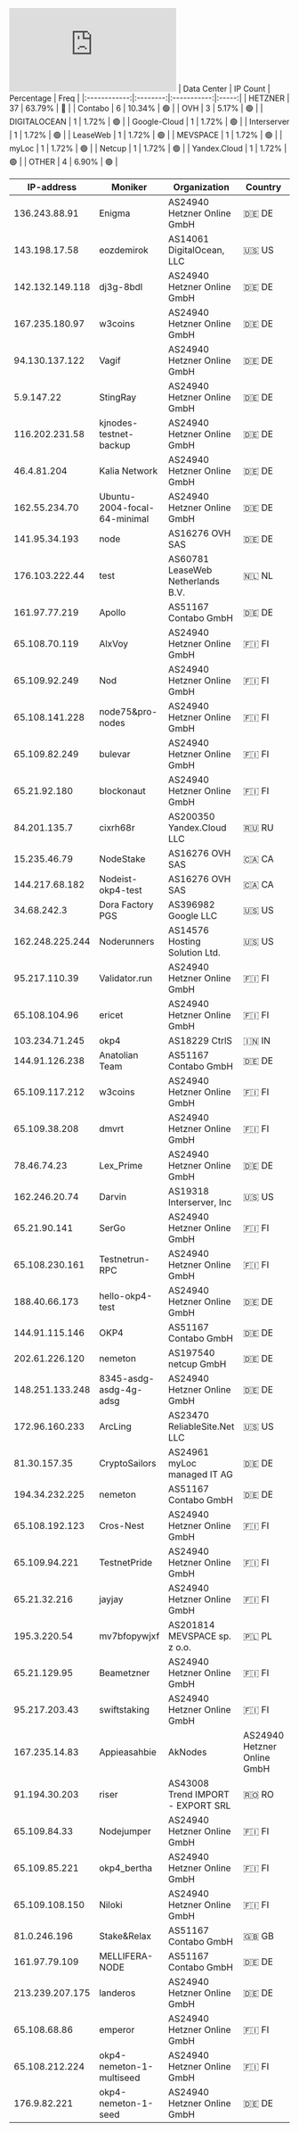 ![Diagramm](https://github.com/obajay/StateSync-snapshots/blob/main/Projects/OKP4/1/README.md)
| Data Center | IP Count | Percentage | Freq |
|:------------:|:--------:|:-----------:|:-----:|
| HETZNER | 37 | 63.79% | 🔴 |
| Contabo | 6 | 10.34% | 🟢 |
| OVH | 3 | 5.17% | 🟢 |
| DIGITALOCEAN | 1 | 1.72% | 🟢 |
| Google-Cloud | 1 | 1.72% | 🟢 |
| Interserver | 1 | 1.72% | 🟢 |
| LeaseWeb | 1 | 1.72% | 🟢 |
| MEVSPACE | 1 | 1.72% | 🟢 |
| myLoc | 1 | 1.72% | 🟢 |
| Netcup | 1 | 1.72% | 🟢 |
| Yandex.Cloud | 1 | 1.72% | 🟢 |
| OTHER | 4 | 6.90% | 🟢 |

<!-- START_TABLE -->
| IP-address | Moniker | Organization | Country | City |
|-------------|---------|---------------|---------|------|
| 136.243.88.91 | Enigma | AS24940 Hetzner Online GmbH | 🇩🇪 DE | Falkenstein |
| 143.198.17.58 | eozdemirok | AS14061 DigitalOcean, LLC | 🇺🇸 US | Clifton |
| 142.132.149.118 | dj3g-8bdl | AS24940 Hetzner Online GmbH | 🇩🇪 DE | Falkenstein |
| 167.235.180.97 | w3coins | AS24940 Hetzner Online GmbH | 🇩🇪 DE | Falkenstein |
| 94.130.137.122 | Vagif | AS24940 Hetzner Online GmbH | 🇩🇪 DE | Falkenstein |
| 5.9.147.22 | StingRay | AS24940 Hetzner Online GmbH | 🇩🇪 DE | Falkenstein |
| 116.202.231.58 | kjnodes-testnet-backup | AS24940 Hetzner Online GmbH | 🇩🇪 DE | Falkenstein |
| 46.4.81.204 | Kalia Network | AS24940 Hetzner Online GmbH | 🇩🇪 DE | Falkenstein |
| 162.55.234.70 | Ubuntu-2004-focal-64-minimal | AS24940 Hetzner Online GmbH | 🇩🇪 DE | Falkenstein |
| 141.95.34.193 | node | AS16276 OVH SAS | 🇩🇪 DE | Frankfurt am Main |
| 176.103.222.44 | test | AS60781 LeaseWeb Netherlands B.V. | 🇳🇱 NL | Amsterdam |
| 161.97.77.219 | Apollo | AS51167 Contabo GmbH | 🇩🇪 DE | Frankfurt am Main |
| 65.108.70.119 | AlxVoy | AS24940 Hetzner Online GmbH | 🇫🇮 FI | Helsinki |
| 65.109.92.249 | Nod | AS24940 Hetzner Online GmbH | 🇫🇮 FI | Helsinki |
| 65.108.141.228 | node75&pro-nodes | AS24940 Hetzner Online GmbH | 🇫🇮 FI | Helsinki |
| 65.109.82.249 | bulevar | AS24940 Hetzner Online GmbH | 🇫🇮 FI | Helsinki |
| 65.21.92.180 | blockonaut | AS24940 Hetzner Online GmbH | 🇫🇮 FI | Helsinki |
| 84.201.135.7 | cixrh68r | AS200350 Yandex.Cloud LLC | 🇷🇺 RU | Moscow |
| 15.235.46.79 | NodeStake | AS16276 OVH SAS | 🇨🇦 CA | Beauharnois |
| 144.217.68.182 | Nodeist-okp4-test | AS16276 OVH SAS | 🇨🇦 CA | Beauharnois |
| 34.68.242.3 | Dora Factory PGS | AS396982 Google LLC | 🇺🇸 US | Council Bluffs |
| 162.248.225.244 | Noderunners | AS14576 Hosting Solution Ltd. | 🇺🇸 US | Santa Clara |
| 95.217.110.39 | Validator.run | AS24940 Hetzner Online GmbH | 🇫🇮 FI | Tuusula |
| 65.108.104.96 | ericet | AS24940 Hetzner Online GmbH | 🇫🇮 FI | Helsinki |
| 103.234.71.245 | okp4 | AS18229 CtrlS | 🇮🇳 IN | Noida |
| 144.91.126.238 | Anatolian Team | AS51167 Contabo GmbH | 🇩🇪 DE | Nürnberg |
| 65.109.117.212 | w3coins | AS24940 Hetzner Online GmbH | 🇫🇮 FI | Helsinki |
| 65.109.38.208 | dmvrt | AS24940 Hetzner Online GmbH | 🇫🇮 FI | Helsinki |
| 78.46.74.23 | Lex_Prime | AS24940 Hetzner Online GmbH | 🇩🇪 DE | Falkenstein |
| 162.246.20.74 | Darvin | AS19318 Interserver, Inc | 🇺🇸 US | New York City |
| 65.21.90.141 | SerGo | AS24940 Hetzner Online GmbH | 🇫🇮 FI | Helsinki |
| 65.108.230.161 | Testnetrun-RPC | AS24940 Hetzner Online GmbH | 🇫🇮 FI | Helsinki |
| 188.40.66.173 | hello-okp4-test | AS24940 Hetzner Online GmbH | 🇩🇪 DE | Falkenstein |
| 144.91.115.146 | OKP4 | AS51167 Contabo GmbH | 🇩🇪 DE | Nürnberg |
| 202.61.226.120 | nemeton | AS197540 netcup GmbH | 🇩🇪 DE | Nürnberg |
| 148.251.133.248 | 8345-asdg-asdg-4g-adsg | AS24940 Hetzner Online GmbH | 🇩🇪 DE | Falkenstein |
| 172.96.160.233 | ArcLing | AS23470 ReliableSite.Net LLC | 🇺🇸 US | Los Angeles |
| 81.30.157.35 | CryptoSailors | AS24961 myLoc managed IT AG | 🇩🇪 DE | Köln |
| 194.34.232.225 | nemeton | AS51167 Contabo GmbH | 🇩🇪 DE | Düsseldorf |
| 65.108.192.123 | Cros-Nest | AS24940 Hetzner Online GmbH | 🇫🇮 FI | Helsinki |
| 65.109.94.221 | TestnetPride | AS24940 Hetzner Online GmbH | 🇫🇮 FI | Helsinki |
| 65.21.32.216 | jayjay | AS24940 Hetzner Online GmbH | 🇫🇮 FI | Helsinki |
| 195.3.220.54 | mv7bfopywjxf | AS201814 MEVSPACE sp. z o.o. | 🇵🇱 PL | Warsaw |
| 65.21.129.95 | Beametzner | AS24940 Hetzner Online GmbH | 🇫🇮 FI | Helsinki |
| 95.217.203.43 | swiftstaking | AS24940 Hetzner Online GmbH | 🇫🇮 FI | Tuusula |
| 167.235.14.83 | Appieasahbie | AkNodes | AS24940 Hetzner Online GmbH | 🇩🇪 DE | Falkenstein |
| 91.194.30.203 | riser | AS43008 Trend IMPORT - EXPORT SRL | 🇷🇴 RO | Bucharest |
| 65.109.84.33 | Nodejumper | AS24940 Hetzner Online GmbH | 🇫🇮 FI | Helsinki |
| 65.109.85.221 | okp4_bertha | AS24940 Hetzner Online GmbH | 🇫🇮 FI | Helsinki |
| 65.109.108.150 | Niloki | AS24940 Hetzner Online GmbH | 🇫🇮 FI | Helsinki |
| 81.0.246.196 | Stake&Relax | AS51167 Contabo GmbH | 🇬🇧 GB | Portsmouth |
| 161.97.79.109 | MELLIFERA-NODE | AS51167 Contabo GmbH | 🇩🇪 DE | Frankfurt am Main |
| 213.239.207.175 | landeros | AS24940 Hetzner Online GmbH | 🇩🇪 DE | Nürnberg |
| 65.108.68.86 | emperor | AS24940 Hetzner Online GmbH | 🇫🇮 FI | Helsinki |
| 65.108.212.224 | okp4-nemeton-1-multiseed | AS24940 Hetzner Online GmbH | 🇫🇮 FI | Helsinki |
| 176.9.82.221 | okp4-nemeton-1-seed | AS24940 Hetzner Online GmbH | 🇩🇪 DE | Falkenstein |

<!-- END_TABLE -->